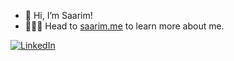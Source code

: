 - 👋 Hi, I’m Saarim!
- 👨🏽‍💻 Head to [saarim.me](https://saarim.me) to learn more about me.




<a href="https://www.linkedin.com/in/saarimrahman/" target="_blank">![LinkedIn](https://img.shields.io/badge/linkedin-%230077B5.svg?style=for-the-badge&logo=linkedin&logoColor=white)</a>
<!---

[![Saarim's GitHub stats](https://github-readme-stats.vercel.app/api?username=saarimrahman&count_private=true&show_icons=True&theme=dark)](https://github.com/anuraghazra/github-readme-stats)

saarimrahman/saarimrahman is a ✨ special ✨ repository because its `README.md` (this file) appears on your GitHub profile.
You can click the Preview link to take a look at your changes.
--->
